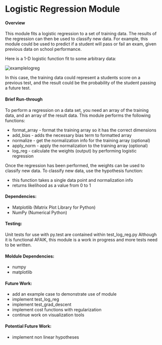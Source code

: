 # Logistic Regression Module

#### Overview

This module fits a logistic regression to a set of training data. The results of the regression can then be used to classify new data. For example, this module could be used to predict if a student will pass or fail an exam, given previous data on school performance.

Here is a 1-D logistic function fit to some arbitrary data:

![examplelogreg](https://cloud.githubusercontent.com/assets/12790824/10595595/d0a908c2-7725-11e5-9af6-741161630aaa.GIF)

In this case, the training data could represent a students score on a previous test, and the result could be the probability of the student passing a future test.

#### Brief Run-through

To perform a regression on a data set, you need an array of the training data, and an array of the result data.
This module performs the following functions:
* format_array	- format the training array so it has the correct dimensions
* add_bias	- adds the necessary bias term to formatted array
* normalize	- get the normalization info for the training array (optional)
* apply_norm	- apply the normalization to the training array (optional)
* log_reg	- calculate the weights (output) by performing logistic regression

Once the regression has been performed, the weights can be used to classify new data.
To classify new data, use the hypothesis function:
* this function takes a single data point and normalization info
* returns likelihood as a value from 0 to 1

#### Dependencies:
* Matplotlib (Matrix Plot Library for Python)
* NumPy (Numerical Python)

#### Testing:
Unit tests for use with py.test are contained within test_log_reg.py
Although it is functional AFAIK, this module is a work in progress and more tests need to be written. 

#### Moldule Dependencies:
* numpy
* matplotlib

#### Future Work:
* add an example case to demonstrate use of module
* implement test_log_reg
* implement test_grad_descent
* implement cost functions with regularization
* continue work on visualization tools

#### Potential Future Work:
* implement non linear hypotheses
